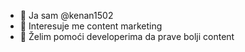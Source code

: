 - 👋 Ja sam @kenan1502
- 👀 Interesuje me content marketing
- 🌱 Želim pomoći developerima da prave bolji content

<!---
kenan1502/kenan1502 is a ✨ special ✨ repository because its `README.md` (this file) appears on your GitHub profile.
You can click the Preview link to take a look at your changes.
--->
